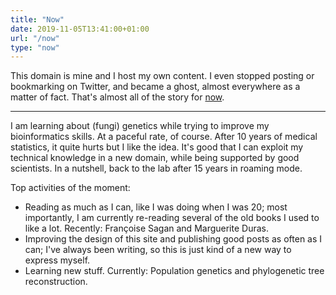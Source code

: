 ```yaml
---
title: "Now"
date: 2019-11-05T13:41:00+01:00
url: "/now"
type: "now"
---
```


This domain is mine and I host my own content. I even stopped posting or bookmarking on Twitter, and became a ghost, almost everywhere as a matter of fact. That's almost all of the story for [now](https://nownownow.com/about).

-----

I am learning about (fungi) genetics while trying to improve my bioinformatics skills. At a paceful rate, of course. After 10 years of medical statistics, it quite hurts but I like the idea. It's good that I can exploit my technical knowledge in a new domain, while being supported by good scientists. In a nutshell, back to the lab after 15 years in roaming mode.

Top activities of the moment:

- Reading as much as I can, like I was doing when I was 20; most importantly, I am currently re-reading several of the old books I used to like a lot. Recently: Françoise Sagan and Marguerite Duras.
- Improving the design of this site and publishing good posts as often as I can; I've always been writing, so this is just kind of a new way to express myself.
- Learning new stuff. Currently: Population genetics and phylogenetic tree reconstruction.
